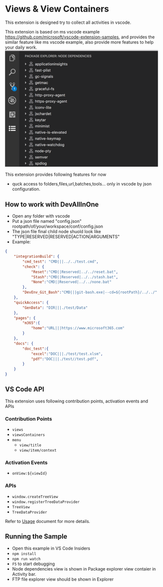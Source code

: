 # Views & View Containers

This extension is designed try to collect all activities in vscode. 

This extension is based on ms vscode example https://github.com/microsoft/vscode-extension-samples, and provides the similar feature like ms vscode example, also provide more features to help your daily work.
![Package Explorer](./resources/package-explorer.png)

This extension provides following features for now

- quck access to folders,files,url,batches,tools... only in vscode by json configuration.

## How to work with DevAllInOne
- Open any folder with vscode
- Put a json file named "config.json" rootpath/of/your/workspace/conf/config.json
- The json file final child node shuold look like "TYPE|RESERVED|RESERVED|ACTION|ARGUMENTS"
- Example:
```json
{
	"integrationBuild": {
		"cmd_test": "CMD|||../../test.cmd",
		"check": {
			"Reset":"CMD||Reserved|../../reset.bat",
			"Stash":"CMD||Reserved|../../stash.bat",
			"None":"CMD||Reserved|../../none.bat"
		},
		"DevEnv_Git_Bash":"CMD|||git-bash.exe|--cd=${rootPath}/../../"
	},
	"quickAccess": {
		"GenData": "DIR|||./test/Data"
	},
	"pages": {
		"m365":{
			"home":"URL|||https://www.microsoft365.com"
		}
	},
	"docs": {
		"doc_test":{
			"excel":"DOC|||./test/test.xlsm",
			"pdf":"DOC|||./test//test.pdf",
		}
	}
}
```

## VS Code API

This extension uses following contribution points, activation events and APIs

### Contribution Points

- `views`
- `viewsContainers`
- `menu`
  - `view/title`
  - `view/item/context`

### Activation Events

- `onView:${viewId}`

### APIs

- `window.createTreeView`
- `window.registerTreeDataProvider`
- `TreeView`
- `TreeDataProvider`

Refer to [Usage](./USAGE.md) document for more details.

## Running the Sample

- Open this example in VS Code Insiders
- `npm install`
- `npm run watch`
- `F5` to start debugging
- Node dependencies view is shown in Package explorer view contaier in Activity bar.
- FTP file explorer view should be shown in Explorer

